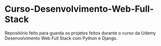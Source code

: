 # Curso-Desenvolvimento-Web-Full-Stack
Repositório feito para guarda os projetos feitos durante o curso da Udemy Desenvolvimento Web Full Stack com Python e Django.

